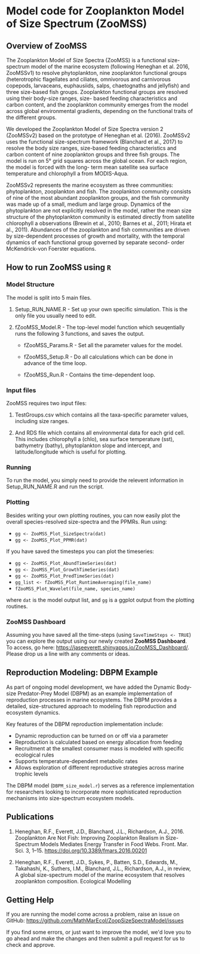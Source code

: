 # Model code for Zooplankton Model of Size Spectrum (ZooMSS)


## Overview of ZooMSS

The Zooplankton Model of Size Spectra (ZooMSS) is a functional size-spectrum model of the marine ecosystem (following Heneghan et al. 2016, ZooMSSv1) to resolve phytoplankton, nine zooplankton functional groups (heterotrophic flagellates and ciliates, omnivorous and carnivorous copepods, larvaceans, euphausiids, salps, chaetognaths and jellyfish) and three size-based fish groups. Zooplankton functional groups are resolved using their body-size ranges, size- based feeding characteristics and carbon content, and the zooplankton community emerges from the model across global environmental gradients, depending on the functional traits of the different groups. 

We developed the Zooplankton Model of Size Spectra version 2 (ZooMSSv2) based on the prototype of Heneghan et al. (2016). ZooMSSv2 uses the functional size-spectrum framework (Blanchard et al., 2017) to resolve the body size ranges, size-based feeding characteristics and carbon content of nine zooplankton groups and three fish groups. The model is run on 5° grid squares across the global ocean. For each region, the model is forced with the long- term mean satellite sea surface temperature and chlorophyll a from MODIS-Aqua.

ZooMSSv2 represents the marine ecosystem as three communities: phytoplankton, zooplankton and fish. The zooplankton community consists of nine of the most abundant zooplankton groups, and the fish community was made up of a small, medium and large group. Dynamics of the phytoplankton are not explicitly resolved in the model, rather the mean size structure of the phytoplankton community is estimated directly from satellite chlorophyll a observations (Brewin et al., 2010; Barnes et al., 2011; Hirata et al., 2011). Abundances of the zooplankton and fish communities are driven by size-dependent processes of growth and mortality, with the temporal dynamics of each functional group governed by separate second- order McKendrick-von Foerster equations.


## How to run ZooMSS using `R`

### Model Structure

The model is split into 5 main files.

1. Setup_RUN_NAME.R - Set up your own specific simulation. This is the only file you usually need to edit.

2. fZooMSS_Model.R - The top-level model function which seuqentially runs the following 3 functions, and saves the output.

    + fZooMSS_Params.R - Set all the parameter values for the model.
  
    + fZooMSS_Setup.R - Do all calculations which can be done in advance of the time loop.
  
    + fZooMSS_Run.R - Contains the time-dependent loop.

### Input files

ZooMSS requires two input files:   

1. TestGroups.csv which contains all the taxa-specific parameter values, including size ranges.   

2. And RDS file which contains all environmental data for each grid cell. This includes chlorophyll a (chlo), sea surface temperature (sst), bathymetry (bathy), phytoplankton slope and intercept, and latitude/longitude which is useful for plotting.   


### Running
To run the model, you simply need to provide the relevent information in Setup_RUN_NAME.R and run the script.

### Plotting
Besides writing your own plotting routines, you can now easily plot the overall species-resolved size-spectra and the PPMRs.
Run using:    
* `gg <- ZooMSS_Plot_SizeSpectra(dat)`    
* `gg <- ZooMSS_Plot_PPMR(dat)`    

If you have saved the timesteps you can plot the timeseries:    
* `gg <- ZooMSS_Plot_AbundTimeSeries(dat)`  
* `gg <- ZooMSS_Plot_GrowthTimeSeries(dat)`   
* `gg <- ZooMSS_Plot_PredTimeSeries(dat)` 
* `gg_list <- fZooMSS_Plot_RuntimeAveraging(file_name)`   
* `fZooMSS_Plot_Wavelet(file_name, species_name)`   

where `dat` is the model output list, and `gg` is a ggplot output from the plotting routines.

### ZooMSS Dashboard
Assuming you have saved all the time-steps (using `SaveTimeSteps <- TRUE`) you can explore the output using our newly created **ZooMSS Dashboard**. To access, go here: https://jaseeverett.shinyapps.io/ZooMSS_Dashboard/. Please drop us a line with any comments or ideas.

## Reproduction Modeling: DBPM Example

As part of ongoing model development, we have added the Dynamic Body-size Predator-Prey Model (DBPM) as an example implementation of reproduction processes in marine ecosystems. The DBPM provides a detailed, size-structured approach to modeling fish reproduction and ecosystem dynamics.

Key features of the DBPM reproduction implementation include:

- Dynamic reproduction can be turned on or off via a parameter
- Reproduction is calculated based on energy allocation from feeding
- Recruitment at the smallest consumer mass is modeled with specific ecological rules
- Supports temperature-dependent metabolic rates
- Allows exploration of different reproductive strategies across marine trophic levels

The DBPM model (`DBPM_size_model.r`) serves as a reference implementation for researchers looking to incorporate more sophisticated reproduction mechanisms into size-spectrum ecosystem models.

## Publications

1. Heneghan, R.F., Everett, J.D., Blanchard, J.L., Richardson, A.J., 2016. Zooplankton Are Not Fish: Improving Zooplankton Realism in Size-Spectrum Models Mediates Energy Transfer in Food Webs. Front. Mar. Sci. 3, 1–15. https://doi.org/10.3389/fmars.2016.00201

2. Heneghan, R.F., Everett, J.D., Sykes, P., Batten, S.D., Edwards, M., Takahashi, K., Suthers, I.M.,  Blanchard, J.L., Richardson, A.J., in review, A global size-spectrum model of the marine ecosystem that resolves zooplankton composition. Ecological Modelling


## Getting Help

If you are running the model come across a problem, raise an issue on GitHub: https://github.com/MathMarEcol/ZoopSizeSpectraModel/issues

If you find some errors, or just want to improve the model, we'd love you to go ahead and make the changes and then submit a pull request for us to check and approve.
